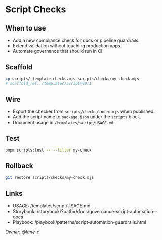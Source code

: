 # Script Checks

## When to use

- Add a new compliance check for docs or pipeline guardrails.
- Extend validation without touching production apps.
- Automate governance that should run in CI.

## Scaffold

```bash
cp scripts/_template-checks.mjs scripts/checks/my-check.mjs
# scaffold_ref: /templates/script@v0.1
```

## Wire

- Export the checker from `scripts/checks/index.mjs` when published.
- Add the script name to `package.json` under the `scripts` block.
- Document usage in `/templates/script/USAGE.md`.

## Test

```bash
pnpm scripts:test -- --filter my-check
```

## Rollback

```bash
git restore scripts/checks/my-check.mjs
```

## Links

- USAGE: /templates/script/USAGE.md
- Storybook: /storybook/?path=/docs/governance-script-automation--docs
- Playbook: /playbook/patterns/script-automation-guardrails.html

_Owner: @lane-c_
